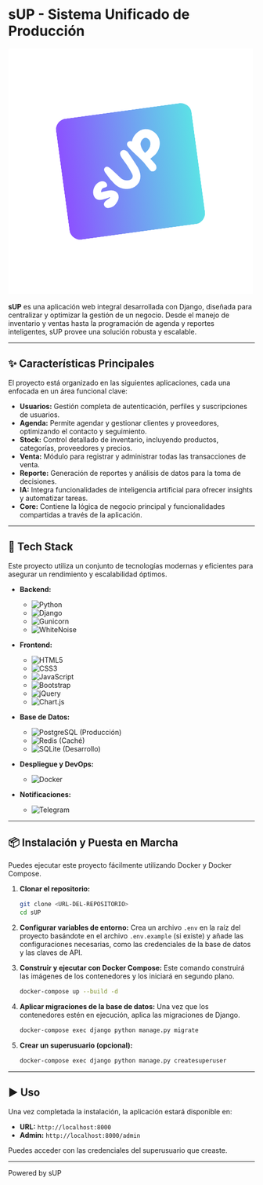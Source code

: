 # sUP - Sistema Unificado de Producción

![Logo sUP](static/images/sUP.png)

**sUP** es una aplicación web integral desarrollada con Django, diseñada para centralizar y optimizar la gestión de un negocio. Desde el manejo de inventario y ventas hasta la programación de agenda y reportes inteligentes, sUP provee una solución robusta y escalable.

---

## ✨ Características Principales

El proyecto está organizado en las siguientes aplicaciones, cada una enfocada en un área funcional clave:

*   **Usuarios:** Gestión completa de autenticación, perfiles y suscripciones de usuarios.
*   **Agenda:** Permite agendar y gestionar clientes y proveedores, optimizando el contacto y seguimiento.
*   **Stock:** Control detallado de inventario, incluyendo productos, categorías, proveedores y precios.
*   **Venta:** Módulo para registrar y administrar todas las transacciones de venta.
*   **Reporte:** Generación de reportes y análisis de datos para la toma de decisiones.
*   **IA:** Integra funcionalidades de inteligencia artificial para ofrecer insights y automatizar tareas.
*   **Core:** Contiene la lógica de negocio principal y funcionalidades compartidas a través de la aplicación.

---

## 🚀 Tech Stack

Este proyecto utiliza un conjunto de tecnologías modernas y eficientes para asegurar un rendimiento y escalabilidad óptimos.

*   **Backend:**
    *   ![Python](https://img.shields.io/badge/Python-3.11-3776AB?style=for-the-badge&logo=python&logoColor=white)
    *   ![Django](https://img.shields.io/badge/Django-5.1-092E20?style=for-the-badge&logo=django&logoColor=white)
    *   ![Gunicorn](https://img.shields.io/badge/Gunicorn-499848?style=for-the-badge&logo=gunicorn&logoColor=white)
    *   ![WhiteNoise](https://img.shields.io/badge/WhiteNoise-FFFFFF?style=for-the-badge)

*   **Frontend:**
    *   ![HTML5](https://img.shields.io/badge/HTML5-E34F26?style=for-the-badge&logo=html5&logoColor=white)
    *   ![CSS3](https://img.shields.io/badge/CSS3-1572B6?style=for-the-badge&logo=css3&logoColor=white)
    *   ![JavaScript](https://img.shields.io/badge/JavaScript-F7DF1E?style=for-the-badge&logo=javascript&logoColor=black)
    *   ![Bootstrap](https://img.shields.io/badge/Bootstrap-5.3.3-7952B3?style=for-the-badge&logo=bootstrap&logoColor=white)
    *   ![jQuery](https://img.shields.io/badge/jQuery-3.7.1-0769AD?style=for-the-badge&logo=jquery&logoColor=white)
    *   ![Chart.js](https://img.shields.io/badge/Chart.js-FF6384?style=for-the-badge&logo=chartdotjs&logoColor=white)

*   **Base de Datos:**
    *   ![PostgreSQL](https://img.shields.io/badge/PostgreSQL-4169E1?style=for-the-badge&logo=postgresql&logoColor=white) (Producción)
    *   ![Redis](https://img.shields.io/badge/Redis-DC382D?style=for-the-badge&logo=redis&logoColor=white) (Caché)
    *   ![SQLite](https://img.shields.io/badge/SQLite-003B57?style=for-the-badge&logo=sqlite&logoColor=white) (Desarrollo)

*   **Despliegue y DevOps:**
    *   ![Docker](https://img.shields.io/badge/Docker-2496ED?style=for-the-badge&logo=docker&logoColor=white)

*   **Notificaciones:**
    *   ![Telegram](https://img.shields.io/badge/Telegram-26A5E4?style=for-the-badge&logo=telegram&logoColor=white)

---

## 📦 Instalación y Puesta en Marcha

Puedes ejecutar este proyecto fácilmente utilizando Docker y Docker Compose.

1.  **Clonar el repositorio:**
    ```bash
    git clone <URL-DEL-REPOSITORIO>
    cd sUP
    ```

2.  **Configurar variables de entorno:**
    Crea un archivo `.env` en la raíz del proyecto basándote en el archivo `.env.example` (si existe) y añade las configuraciones necesarias, como las credenciales de la base de datos y las claves de API.

3.  **Construir y ejecutar con Docker Compose:**
    Este comando construirá las imágenes de los contenedores y los iniciará en segundo plano.
    ```bash
    docker-compose up --build -d
    ```

4.  **Aplicar migraciones de la base de datos:**
    Una vez que los contenedores estén en ejecución, aplica las migraciones de Django.
    ```bash
    docker-compose exec django python manage.py migrate
    ```

5.  **Crear un superusuario (opcional):**
    ```bash
    docker-compose exec django python manage.py createsuperuser
    ```

---

## ▶️ Uso

Una vez completada la instalación, la aplicación estará disponible en:

*   **URL:** `http://localhost:8000`
*   **Admin:** `http://localhost:8000/admin`

Puedes acceder con las credenciales del superusuario que creaste.

---
Powered by sUP